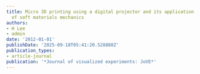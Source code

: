 ```yaml
---
title: Micro 3D printing using a digital projector and its application in the study
  of soft materials mechanics
authors:
- H Lee
- admin
date: '2012-01-01'
publishDate: '2025-09-18T05:41:20.528880Z'
publication_types:
- article-journal
publication: '*Journal of visualized experiments: JoVE*'
---
```

